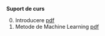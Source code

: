 **Suport de curs**

0. Introducere [pdf](00_intro.pdf)
1. Metode de Machine Learning [pdf](01_ML_details.pdf)
